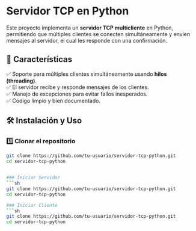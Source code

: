 # Servidor TCP en Python

Este proyecto implementa un **servidor TCP multicliente** en Python, permitiendo que múltiples clientes se conecten simultáneamente y envíen mensajes al servidor, el cual les responde con una confirmación.

## 🚀 Características

✅ Soporte para múltiples clientes simultáneamente usando **hilos (threading)**.  
✅ El servidor recibe y responde mensajes de los clientes.  
✅ Manejo de excepciones para evitar fallos inesperados.  
✅ Código limpio y bien documentado.  

## 🛠️ Instalación y Uso

### 1️⃣ Clonar el repositorio  
```sh
git clone https://github.com/tu-usuario/servidor-tcp-python.git
cd servidor-tcp-python


### Iniciar Servidor
```sh
git clone https://github.com/tu-usuario/servidor-tcp-python.git
cd servidor-tcp-python

### Iniciar Cliente
```sh
git clone https://github.com/tu-usuario/servidor-tcp-python.git
cd servidor-tcp-python